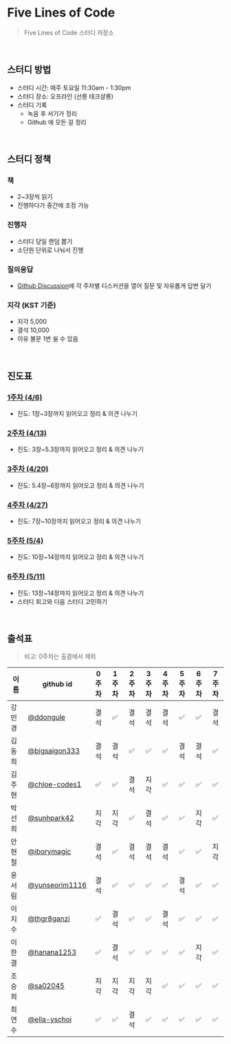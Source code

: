 # Five Lines of Code

> Five Lines of Code 스터디 저장소

<br/>

## 스터디 방법

- 스터디 시간: 매주 토요일 11:30am - 1:30pm
- 스터디 장소: 오프라인 (선릉 테크살롱)
- 스터디 기록
  - 녹음 후 서기가 정리
  - Github 에 모든 걸 정리

<br/>

## 스터디 정책

### 책

- 2~3장씩 읽기
- 진행하다가 중간에 조정 가능

### 진행자

- 스터디 당일 랜덤 뽑기
- 소단원 단위로 나눠서 진행

### 질의응답

- [Github Discussion](https://github.com/elegant-functional-2023/five-lines-of-code/discussions)에 각 주차별 디스커션을 열어 질문 및 자유롭게 답변 달기

### 지각 (KST 기준)

- 지각 5,000
- 결석 10,000
- 이유 불문 1번 쉴 수 있음

<br/>

## 진도표

### [1주차 (4/6)](https://github.com/elegant-functional-2023/five-lines-of-code/discussions/2)

- 진도: 1장~3장까지 읽어오고 정리 & 의견 나누기

### [2주차 (4/13)](https://github.com/elegant-functional-2023/five-lines-of-code/discussions/4)

- 진도: 3장~5.3장까지 읽어오고 정리 & 의견 나누기

### [3주차 (4/20)](https://github.com/elegant-functional-2023/five-lines-of-code/discussions/5)

- 진도: 5.4장~6장까지 읽어오고 정리 & 의견 나누기

### [4주차 (4/27)](https://github.com/elegant-functional-2023/five-lines-of-code/discussions/6)

- 진도: 7장~10장까지 읽어오고 정리 & 의견 나누기

### [5주차 (5/4)](https://github.com/elegant-functional-2023/five-lines-of-code/discussions/8)

- 진도: 10장~14장까지 읽어오고 정리 & 의견 나누기

### [6주차 (5/11)](https://github.com/elegant-functional-2023/five-lines-of-code/discussions/9)

- 진도: 13장~14장까지 읽어오고 정리 & 의견 나누기
- 스터디 회고와 다음 스터디 고민하기

<br/>

## 출석표

> 비고: 0주차는 출결에서 제외

|  이름  |                   github id                        |  0주차  |  1주차  |  2주차  |  3주차  |  4주차  |  5주차  |  6주차  |  7주차  |
| ----- | -------------------------------------------------- | :----: | :----: | :----: | :----: | :----: | :----: | :----: | :----: |
| 강민경 | [@ddongule](https://github.com/ddongule)            |   결석   |   ✅    |   결석   |   결석   |   결석   |   ✅    |   ✅   |   결석   |
| 김동희 | [@bigsaigon333](https://github.com/bigsaigon333)    |   결석   |   결석   |   ✅    |   ✅    |   ✅    |   결석   |   결석  |   ✅   |
| 김주현 | [@chloe-codes1](https://github.com/chloe-codes1)    |   ✅    |   ✅    |   결석   |   지각   |   ✅    |   ✅    |   ✅   |   ✅   |
| 박선희 | [@sunhpark42](https://github.com/sunhpark42)        |   지각   |   지각   |   ✅    |   결석   |   ✅    |   ✅    |   지각  |   ✅   |
| 안현철 | [@iborymagic](https://github.com/iborymagic)        |   결석   |   ✅    |   결석   |   결석   |   결석   |   ✅    |   ✅   |   지각   |
| 윤서림 | [@yunseorim1116](https://github.com/yunseorim1116)  |   결석   |   ✅    |   ✅    |   ✅    |   ✅    |   결석   |   ✅   |   ✅   |
| 이지수 | [@thgr8ganzi](https://github.com/thgr8ganzi)        |   ✅    |   결석   |   ✅    |   ✅    |   결석   |   ✅    |   ✅   |   ✅   |
| 이한결 | [@hanana1253](https://github.com/hanana1253)        |   ✅    |   결석   |   ✅    |   ✅    |   ✅    |   ✅    |   지각  |   ✅   |
| 조승희 | [@sa02045](https://github.com/sa02045)              |   지각   |   지각   |   지각   |   지각   |   ✅    |   ✅    |   ✅   |   ✅   |
| 최연수 | [@ella-yschoi](https://github.com/ella-yschoi)      |   ✅    |   ✅    |   결석   |   ✅    |   ✅    |   ✅    |   ✅   |   ✅   |
